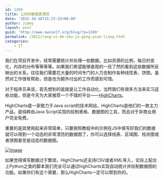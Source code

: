 ```yaml
---
id: 1269
title: 让你的数据更漂亮
date: '2012-10-16T15:23:32+08:00'
author: Jimmy
layout: post
guid: 'http://www.ownself.org/blog/?p=1269'
permalink: /2012/rang-ni-de-shu-ju-geng-piao-liang.html
categories:
    - IT
---
```


我们在项目开发中，经常需要统计并处理一些数据，比如资源的比例，每日的变化，内存的分布等等等等。如果我们希望能够直观的一目了然的看到这些数据所反映出的关系，往往我们需要花大量的时间专门的人力去制作各种线性表、饼图，虽然对工作很有帮助，但是也为额外付出的工作而感到可惜。

对于程序员来说，首先想到的是就是让工作自动化，当然我们有很多方法来实习这些功能，但是今天为大家推荐一个不错的平台——[HighCharts](http://www.highcharts.com)。

HighCharts是一家致力于Java script的技术网站，HighCharts是他们的一款主力产品，是纯粹由Java Script实现的绘制表格、数据图的工具，而且对于非商业用户完全免费。

重要的是其使用起来非常简单，只要按照教程中的示例在JS中填写好我们的数据就可以得到一个动态的非常漂亮的数据图了，你可以选择线表、区域图、柱状图或者饼图甚至是动态的数据图。

[![image](/wp-content/uploads/2012/10/image_thumb.png "image")](/wp-content/uploads/2012/10/image.png)

如果觉得填写数据过于繁琐，HighCharts还支持CSV或者XML导入，实际上配合上Python之类的脚本我们完全可以通过highCharts实现自动统计并绘制数据图的功能。如果你们有这个需要，那么HighCharts一定可以帮到你的。